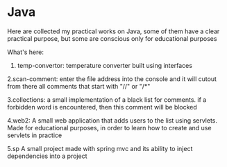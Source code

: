 # Java
Here are collected my practical works on Java, some of them have a clear practical purpose,
but some are conscious only for educational purposes

What's here:


1. temp-convertor: 
temperature converter built using interfaces

2.scan-comment:
enter the file address into the console and it will cutout from
there all comments that start with "//" or "/*"

3.collections:
a small implementation of a black list for comments.
if a forbidden word is encountered, then this comment will be blocked

4.web2:
A small web application that adds users to the list using servlets.
Made for educational purposes, in order to learn how to create and use servlets in practice

5.sp
A small project made with spring mvc and its ability to inject dependencies into a project
